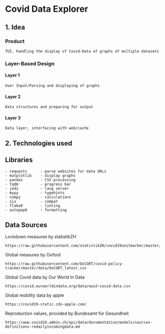 # Covid Data Explorer

## 1. Idea

### Product

    TUI, handling the display of Covid-Data of graphs of multiple datasets

### Layer-Based Design

#### Layer 1

    User Input/Parsing and displaying of graphs

#### Layer 2

    Data structures and preparing for output

#### Layer 3

    Data layer, interfacing with web/cache

## 2. Technologies used

## Libraries

    - requests      - parse websites for data URLs
    - matplotlib    - display graphs
    - pandas        - CSV processing
    - tqdm          - progress bar
    - jedi          - lang server
    - mypy          - typehints
    - numpy         - calculations
    - six           - compat
    - flake8        - linting
    - autopep8      - formatting

## Data Sources

Lockdown measures by statistikZH

    https://raw.githubusercontent.com/statistikZH/covid19zeitmarker/master/covid19zeitmarker.csv

Global measures by Oxford

    https://raw.githubusercontent.com/OxCGRT/covid-policy-tracker/master/data/OxCGRT_latest.csv

Global Covid data by Our World In Data

    https://covid.ourworldindata.org/data/owid-covid-data.csv

Global mobility data by apple

    https://covid19-static.cdn-apple.com/

Reproduction values, provided by Bundesamt für Gesundheit

    https://www.covid19.admin.ch/api/data/documentation/models/sources-definitions-redailyincomingdata.md